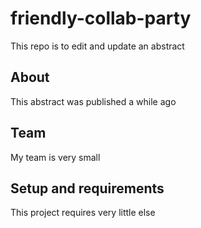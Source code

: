 # friendly-collab-party
This repo is to edit and update an abstract

## About 

This abstract was published a while ago 

## Team 

My team is very small 

## Setup and requirements 

This project requires very little else 



